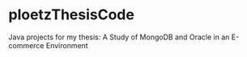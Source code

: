 ploetzThesisCode
================

Java projects for my thesis: A Study of MongoDB and Oracle in an E-commerce Environment